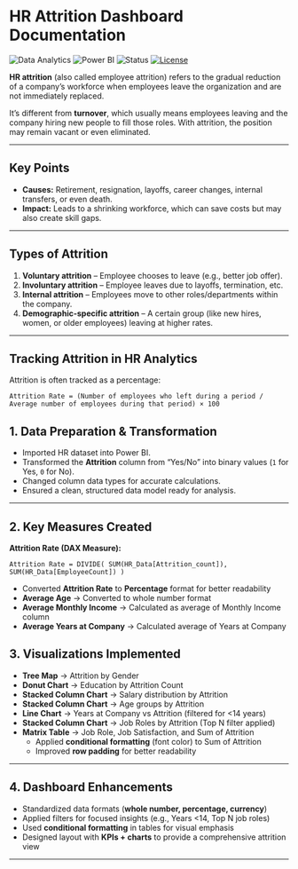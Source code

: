 # HR Attrition Dashboard Documentation

![Data Analytics](https://img.shields.io/badge/Data%20Analytics-Insight-blue?logo=tableau&logoColor=white)
![Power BI](https://img.shields.io/badge/Power%20BI-Report-yellow?logo=microsoftpowerbi&logoColor=white)
![Status](https://img.shields.io/badge/Status-Completed-brightgreen)
[![License](https://img.shields.io/badge/License-MIT-green.svg)](LICENSE)

**HR attrition** (also called employee attrition) refers to the gradual reduction of a company’s workforce when employees leave the organization and are not immediately replaced.

It’s different from **turnover**, which usually means employees leaving and the company hiring new people to fill those roles. With attrition, the position may remain vacant or even eliminated.

---

## Key Points

- **Causes:** Retirement, resignation, layoffs, career changes, internal transfers, or even death.  
- **Impact:** Leads to a shrinking workforce, which can save costs but may also create skill gaps.

---

## Types of Attrition

1. **Voluntary attrition** – Employee chooses to leave (e.g., better job offer).  
2. **Involuntary attrition** – Employee leaves due to layoffs, termination, etc.  
3. **Internal attrition** – Employees move to other roles/departments within the company.  
4. **Demographic-specific attrition** – A certain group (like new hires, women, or older employees) leaving at higher rates.

---

## Tracking Attrition in HR Analytics

Attrition is often tracked as a percentage:

```text
Attrition Rate = (Number of employees who left during a period / Average number of employees during that period) × 100
```

## 1. Data Preparation & Transformation
- Imported HR dataset into Power BI.  
- Transformed the **Attrition** column from “Yes/No” into binary values (`1` for Yes, `0` for No).  
- Changed column data types for accurate calculations.  
- Ensured a clean, structured data model ready for analysis.  

---

## 2. Key Measures Created

**Attrition Rate (DAX Measure):**
```DAX
Attrition Rate = DIVIDE( SUM(HR_Data[Attrition_count]),  SUM(HR_Data[EmployeeCount]) )
```
- Converted **Attrition Rate** to **Percentage** format for better readability  
- **Average Age** → Converted to whole number format  
- **Average Monthly Income** → Calculated as average of Monthly Income column  
- **Average Years at Company** → Calculated average of Years at Company

## 3. Visualizations Implemented

- **Tree Map** → Attrition by Gender  
- **Donut Chart** → Education by Attrition Count  
- **Stacked Column Chart** → Salary distribution by Attrition  
- **Stacked Column Chart** → Age groups by Attrition  
- **Line Chart** → Years at Company vs Attrition (filtered for <14 years)  
- **Stacked Column Chart** → Job Roles by Attrition (Top N filter applied)  
- **Matrix Table** → Job Role, Job Satisfaction, and Sum of Attrition  
  - Applied **conditional formatting** (font color) to Sum of Attrition  
  - Improved **row padding** for better readability  

---

## 4. Dashboard Enhancements

- Standardized data formats (**whole number, percentage, currency**)  
- Applied filters for focused insights (e.g., Years <14, Top N job roles)  
- Used **conditional formatting** in tables for visual emphasis  
- Designed layout with **KPIs + charts** to provide a comprehensive attrition view

---



